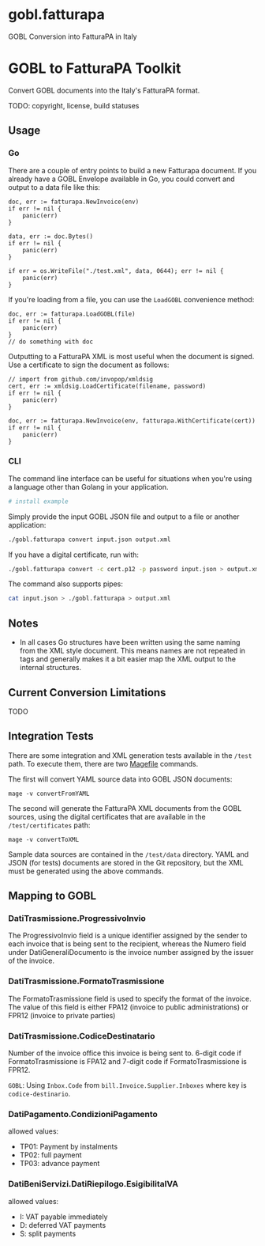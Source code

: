 # gobl.fatturapa
GOBL Conversion into FatturaPA in Italy

# GOBL to FatturaPA Toolkit

Convert GOBL documents into the Italy's FatturaPA format.

TODO: copyright, license, build statuses

## Usage

### Go

There are a couple of entry points to build a new Fatturapa document. If you already have a GOBL Envelope available in Go, you could convert and output to a data file like this:

```golang
doc, err := fatturapa.NewInvoice(env)
if err != nil {
    panic(err)
}

data, err := doc.Bytes()
if err != nil {
    panic(err)
}

if err = os.WriteFile("./test.xml", data, 0644); err != nil {
    panic(err)
}
```

If you're loading from a file, you can use the `LoadGOBL` convenience method:

```golang
doc, err := fatturapa.LoadGOBL(file)
if err != nil {
    panic(err)
}
// do something with doc
```

Outputting to a FatturaPA XML is most useful when the document is signed. Use a certificate to sign the document as follows:

```golang
// import from github.com/invopop/xmldsig
cert, err := xmldsig.LoadCertificate(filename, password)
if err != nil {
    panic(err)
}

doc, err := fatturapa.NewInvoice(env, fatturapa.WithCertificate(cert))
if err != nil {
    panic(err)
}
```

### CLI

The command line interface can be useful for situations when you're using a language other than Golang in your application.

```bash
# install example
```

Simply provide the input GOBL JSON file and output to a file or another application:

```bash
./gobl.fatturapa convert input.json output.xml
```

If you have a digital certificate, run with:

```bash
./gobl.fatturapa convert -c cert.p12 -p password input.json > output.xml
```

The command also supports pipes:

```bash
cat input.json > ./gobl.fatturapa > output.xml
```

## Notes

- In all cases Go structures have been written using the same naming from the XML style document. This means names are not repeated in tags and generally makes it a bit easier map the XML output to the internal structures.

## Current Conversion Limitations

TODO

## Integration Tests

There are some integration and XML generation tests available in the `/test` path. To execute them, there are two [Magefile](https://magefile.org/) commands.

The first will convert YAML source data into GOBL JSON documents:

```
mage -v convertFromYAML
```

The second will generate the FatturaPA XML documents from the GOBL sources, using the digital certificates that are available in the `/test/certificates` path:

```
mage -v convertToXML
```

Sample data sources are contained in the `/test/data` directory. YAML and JSON (for tests) documents are stored in the Git repository, but the XML must be generated using the above commands.

## Mapping to GOBL

### DatiTrasmissione.ProgressivoInvio

The ProgressivoInvio field is a unique identifier assigned by the sender to each invoice that is being sent to the recipient, whereas the Numero field under DatiGeneraliDocumento is the invoice number assigned by the issuer of the invoice.

### DatiTrasmissione.FormatoTrasmissione

The FormatoTrasmissione field is used to specify the format of the invoice. The value of this field is either FPA12 (invoice to public administrations) or FPR12 (invoice to private parties)

### DatiTrasmissione.CodiceDestinatario

Number of the invoice office this invoice is being sent to. 6-digit code if FormatoTrasmissione is FPA12 and 7-digit code if FormatoTrasmissione is FPR12.

`GOBL`: Using `Inbox.Code` from `bill.Invoice.Supplier.Inboxes` where key is
`codice-destinario`.

### DatiPagamento.CondizioniPagamento

allowed values:

- TP01: Payment by instalments
- TP02: full payment
- TP03: advance payment

### DatiBeniServizi.DatiRiepilogo.EsigibilitaIVA

allowed values:

- I: VAT payable immediately
- D: deferred VAT payments
- S: split payments

